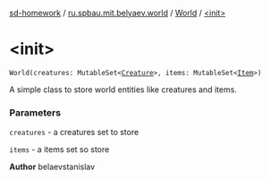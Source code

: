 [sd-homework](../../index.md) / [ru.spbau.mit.belyaev.world](../index.md) / [World](index.md) / [&lt;init&gt;](.)

# &lt;init&gt;

`World(creatures: MutableSet<`[`Creature`](../-creature/index.md)`>, items: MutableSet<`[`Item`](../-item/index.md)`>)`

A simple class to store world entities like creatures and items.

### Parameters

`creatures` - a creatures set to store

`items` - a items set so store

**Author**
belaevstanislav

